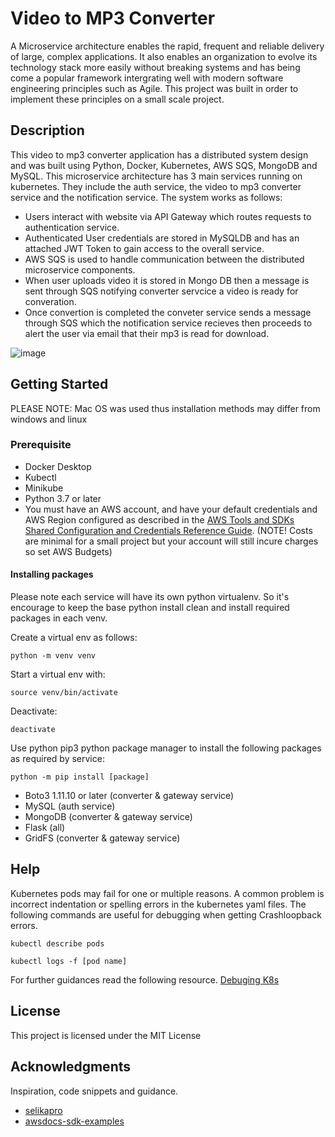 # Video to MP3 Converter
A Microservice architecture enables the rapid, frequent and reliable delivery of large, complex applications. It also enables an organization to evolve its technology stack more easily without breaking systems and has being come a popular framework intergrating well with modern software engineering principles such as Agile. This project was built in order to implement these principles on a small scale project.

## Description
This video to mp3 converter application has a distributed system design and was built using Python, Docker, Kubernetes, AWS SQS, MongoDB and MySQL. This microservice architecture has 3 main services running on kubernetes. They include the auth service, the video to mp3 converter service and the notification service. The system works as follows:

* Users interact with website via API Gateway which routes requests to authentication service. 
* Authenticated User credentials are stored in MySQLDB and has an attached JWT Token to gain access to the overall service. 
* AWS SQS is used to handle communication between the distributed microservice components. 
* When user uploads video it is stored in Mongo DB then a message is sent through SQS notifying converter servcice a video is ready for converation. 
* Once convertion is completed the conveter service sends a message through SQS which the notification service recieves then proceeds to alert the user via email that their mp3 is read for download.

![image](https://user-images.githubusercontent.com/21098368/216708933-25cee95d-572d-419e-b09c-621b32fec08f.png)

## Getting Started
PLEASE NOTE: Mac OS was used thus installation methods may differ from windows and linux

### Prerequisite

* Docker Desktop
* Kubectl
* Minikube
* Python 3.7 or later
* You must have an AWS account, and have your default credentials and AWS Region configured as described in the [AWS Tools and SDKs Shared Configuration and Credentials Reference Guide](https://docs.aws.amazon.com/credref/latest/refdocs/creds-config-files.html). (NOTE! Costs are minimal for a small project but your account will still incure charges so set AWS Budgets)


#### Installing packages
Please note each service will have its own python virtualenv. So it's encourage to keep the base python install clean and install required packages in each venv.

Create a virtual env as follows:
```
python -m venv venv
```
Start a virtual env with:
```
source venv/bin/activate
```
Deactivate:
```
deactivate
```

Use python pip3 python package manager to install the following packages as required by service:
```
python -m pip install [package]
```
* Boto3 1.11.10 or later (converter & gateway service)
* MySQL (auth service)
* MongoDB (converter & gateway service)
* Flask (all)
* GridFS (converter & gateway service)

## Help

Kubernetes pods may fail for one or multiple reasons. A common problem is incorrect indentation or spelling errors in the kubernetes yaml files.
The following commands are useful for debugging when getting Crashloopback errors.

```
kubectl describe pods
```
```
kubectl logs -f [pod name]
```
For further guidances read the following resource. [Debuging K8s](https://kubernetes.io/docs/tasks/debug/debug-application/debug-running-pod/)


## License

This project is licensed under the MIT License 

## Acknowledgments

Inspiration, code snippets and guidance.
* [selikapro](https://github.com/selikapro)
* [awsdocs-sdk-examples](https://github.com/awsdocs/aws-doc-sdk-examples/tree/main/python/example_code/sqs#code-examples)
